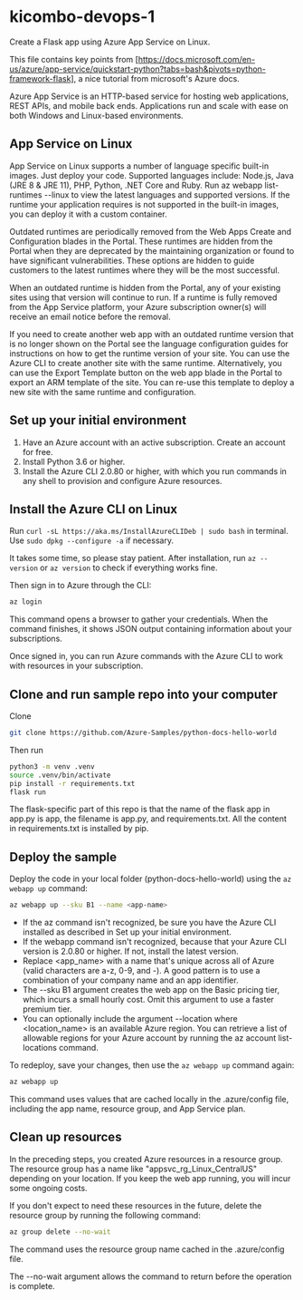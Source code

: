 # kicombo-devops-1
Create a Flask app using Azure App Service on Linux.

This file contains key points from [https://docs.microsoft.com/en-us/azure/app-service/quickstart-python?tabs=bash&pivots=python-framework-flask], a nice tutorial from microsoft's Azure docs.

Azure App Service is an HTTP-based service for hosting web applications, REST APIs, and mobile back ends. Applications run and scale with ease on both Windows and Linux-based environments.

## App Service on Linux
App Service on Linux supports a number of language specific built-in images. Just deploy your code. Supported languages include: Node.js, Java (JRE 8 & JRE 11), PHP, Python, .NET Core and Ruby. Run az webapp list-runtimes --linux to view the latest languages and supported versions. If the runtime your application requires is not supported in the built-in images, you can deploy it with a custom container.

Outdated runtimes are periodically removed from the Web Apps Create and Configuration blades in the Portal. These runtimes are hidden from the Portal when they are deprecated by the maintaining organization or found to have significant vulnerabilities. These options are hidden to guide customers to the latest runtimes where they will be the most successful.

When an outdated runtime is hidden from the Portal, any of your existing sites using that version will continue to run. If a runtime is fully removed from the App Service platform, your Azure subscription owner(s) will receive an email notice before the removal.

If you need to create another web app with an outdated runtime version that is no longer shown on the Portal see the language configuration guides for instructions on how to get the runtime version of your site. You can use the Azure CLI to create another site with the same runtime. Alternatively, you can use the Export Template button on the web app blade in the Portal to export an ARM template of the site. You can re-use this template to deploy a new site with the same runtime and configuration.

## Set up your initial environment
1. Have an Azure account with an active subscription. Create an account for free.
2. Install Python 3.6 or higher.
3. Install the Azure CLI 2.0.80 or higher, with which you run commands in any shell to provision and configure Azure resources.

## Install the Azure CLI on Linux
Run `curl -sL https://aka.ms/InstallAzureCLIDeb | sudo bash` in terminal. Use `sudo dpkg --configure -a` if necessary.

It takes some time, so please stay patient. After installation, run `az --version` or `az version` to check if everything works fine.

Then sign in to Azure through the CLI:
```bash
az login
```
This command opens a browser to gather your credentials. When the command finishes, it shows JSON output containing information about your subscriptions.

Once signed in, you can run Azure commands with the Azure CLI to work with resources in your subscription.

## Clone and run sample repo into your computer
Clone
```bash
git clone https://github.com/Azure-Samples/python-docs-hello-world
```
Then run
```bash
python3 -m venv .venv
source .venv/bin/activate
pip install -r requirements.txt
flask run
```
The flask-specific part of this repo is that the name of the flask app in app.py is app, the filename is app.py, and requirements.txt. All the content in requirements.txt is installed by pip.

## Deploy the sample
Deploy the code in your local folder (python-docs-hello-world) using the `az webapp up` command:
```bash
az webapp up --sku B1 --name <app-name>
```
* If the az command isn't recognized, be sure you have the Azure CLI installed as described in Set up your initial environment.
* If the webapp command isn't recognized, because that your Azure CLI version is 2.0.80 or higher. If not, install the latest version.
* Replace <app_name> with a name that's unique across all of Azure (valid characters are a-z, 0-9, and -). A good pattern is to use a combination of your company name and an app identifier.
* The --sku B1 argument creates the web app on the Basic pricing tier, which incurs a small hourly cost. Omit this argument to use a faster premium tier.
* You can optionally include the argument --location <location-name> where <location_name> is an available Azure region. You can retrieve a list of allowable regions for your Azure account by running the az account list-locations command.

To redeploy, save your changes, then use the `az webapp up` command again:
```bash
az webapp up
```
This command uses values that are cached locally in the .azure/config file, including the app name, resource group, and App Service plan.

## Clean up resources
In the preceding steps, you created Azure resources in a resource group. The resource group has a name like "appsvc_rg_Linux_CentralUS" depending on your location. If you keep the web app running, you will incur some ongoing costs.

If you don't expect to need these resources in the future, delete the resource group by running the following command:
```bash
az group delete --no-wait
```
The command uses the resource group name cached in the .azure/config file.

The --no-wait argument allows the command to return before the operation is complete.
